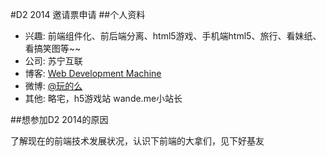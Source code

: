 #D2 2014 邀请票申请
##个人资料

* 兴趣: 前端组件化、前后端分离、html5游戏、手机端html5、旅行、看妹纸、看搞笑图等~~
* 公司: 苏宁互联
* 博客: [Web Development Machine](http://wande.me/blog)
* 微博: [@玩的么](http://weibo.com/wandeme/)
* 其他: 略宅，h5游戏站 wande.me小站长

##想参加D2 2014的原因

了解现在的前端技术发展状况，认识下前端的大拿们，见下好基友
